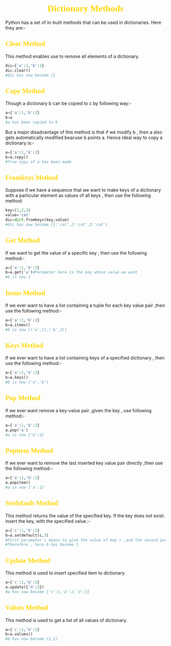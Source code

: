 # <div style='text-align:center'><span style='color:gold;font-family:georgia'>Dictionary Methods
Python has a set of in-built methods that can be used in dictionaries. Here they are:-
<br>
## <span style='color:gold;font-family:georgia'>Clear Method
This method enables use to remove all elements of a dictionary.

```py
dic={'a':1,'b':2}
dic.clear()
#dic has now become {}
```

## <span style='color:gold;font-family:georgia'>Copy Method
Though a dictionary b can be copied to c by following way:-
```py
a={'a':1,'b':2}
b=a
#a has been copied to b
```
But a major disadvantage of this method is that if we modify b , then a also gets automatically modified beacuse b points a. Hence ideal way to copy a dictionary is:-

```py
a={'a':1,'b':2}
b=a.copy()
#True copy of a has been made
```
## <span style='color:gold;font-family:georgia'>Fromkeys Method
Suppose if we have a sequence that we want to make keys of a dictionary with a particular element as values of all keys , then use the following method:

```py
key=(1,2,3)
value='cat'
dic=dict.fromkeys(key,value)
#dic has now become {1:'cat',2:'cat',3:'cat'}
```

## <span style='color:gold;font-family:georgia'>Get Method
If we want to get the value of a specific key , then use the following method:-
```py
a={'a':1,'b':2}
b=a.get('a')#Parameter here is the key whose value we want
#b is now 1
```

## <span style='color:gold;font-family:georgia'>Items Method
If we ever want to have a list containing a tuple for each key value pair ,then use the following method:-

```py
a={'a':1,'b':2}
b=a.items()
#b is now [('a',1),('b',2)]
```
## <span style='color:gold;font-family:georgia'>Keys Method
If we ever want to have a list containing keys of a specified dictionary , then use the following method:-
```py
a={'a':1,'b':2}
b=a.keys()
#b is now ['a','b']
```
## <span style='color:gold;font-family:georgia'>Pop Method
If we ever want remove a key-value pair ,given the key , use following method:-
```py
a={'a':1,'b':2}
a.pop('a')
#a is now {'b':2}
```
## <span style='color:gold;font-family:georgia'>Popitem Method
If we ever want to remove the last inserted key value pair directly ,then use the following method:-
```py
a={'a':1,'b':2}
a.popitem()
#a is now {'a':1}
```
## <span style='color:gold;font-family:georgia'>Setdefault Method
This method returns the value of the specified key. If the key does not exist: insert the key, with the specified value.:-
```py
a={'c':1,'b':2}
b=a.setdefault(c,3)
#First parameter c means to give the value of key c ,and the second parameter 3 means that if c does not exists in a , then return the value as 3
#Therefore , here b has become 1
```
## <span style='color:gold;font-family:georgia'>Update Method
This method is used to insert specified item to dictionary.
```py
a={'c':1,'b':2}
a.update({'d':3})
#a has now become {'c':1,'b':2,'d':3}
```
## <span style='color:gold;font-family:georgia'>Values Method
This method is used to get a list of all values of dictionary.
```py
a={'c':1,'b':2}
b=a.values()
#b has now become [1,2]